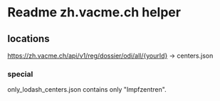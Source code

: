 # Readme zh.vacme.ch helper

## locations
 https://zh.vacme.ch/api/v1/reg/dossier/odi/all/{yourId}
-> centers.json
### special
only_lodash_centers.json contains only "Impfzentren".
